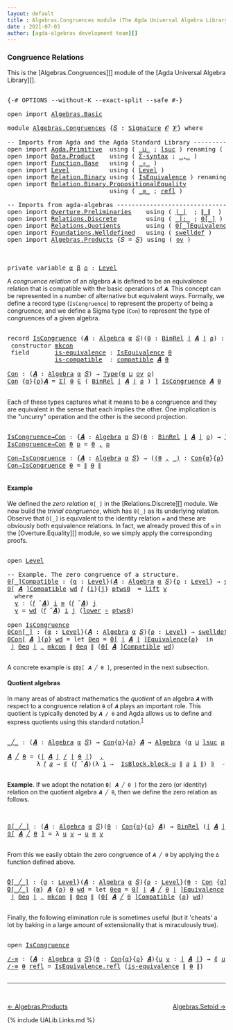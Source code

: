 ```yaml
---
layout: default
title : Algebras.Congruences module (The Agda Universal Algebra Library)
date : 2021-07-03
author: [agda-algebras development team][]
---
```


### <a id="congruence-relations">Congruence Relations</a>

This is the [Algebras.Congruences][] module of the [Agda Universal Algebra Library][].

<pre class="Agda">

<a id="321" class="Symbol">{-#</a> <a id="325" class="Keyword">OPTIONS</a> <a id="333" class="Pragma">--without-K</a> <a id="345" class="Pragma">--exact-split</a> <a id="359" class="Pragma">--safe</a> <a id="366" class="Symbol">#-}</a>

<a id="371" class="Keyword">open</a> <a id="376" class="Keyword">import</a> <a id="383" href="Algebras.Basic.html" class="Module">Algebras.Basic</a>

<a id="399" class="Keyword">module</a> <a id="406" href="Algebras.Congruences.html" class="Module">Algebras.Congruences</a> <a id="427" class="Symbol">{</a><a id="428" href="Algebras.Congruences.html#428" class="Bound">𝑆</a> <a id="430" class="Symbol">:</a> <a id="432" href="Algebras.Basic.html#3581" class="Function">Signature</a> <a id="442" href="Algebras.Basic.html#1155" class="Generalizable">𝓞</a> <a id="444" href="Algebras.Basic.html#1157" class="Generalizable">𝓥</a><a id="445" class="Symbol">}</a> <a id="447" class="Keyword">where</a>

<a id="454" class="Comment">-- Imports from Agda and the Agda Standard Library ---------------------</a>
<a id="527" class="Keyword">open</a> <a id="532" class="Keyword">import</a> <a id="539" href="Agda.Primitive.html" class="Module">Agda.Primitive</a>  <a id="555" class="Keyword">using</a> <a id="561" class="Symbol">(</a> <a id="563" href="Agda.Primitive.html#810" class="Primitive Operator">_⊔_</a> <a id="567" class="Symbol">;</a> <a id="569" href="Agda.Primitive.html#780" class="Primitive">lsuc</a> <a id="574" class="Symbol">)</a> <a id="576" class="Keyword">renaming</a> <a id="585" class="Symbol">(</a> <a id="587" href="Agda.Primitive.html#326" class="Primitive">Set</a> <a id="591" class="Symbol">to</a> <a id="594" class="Primitive">Type</a> <a id="599" class="Symbol">)</a>
<a id="601" class="Keyword">open</a> <a id="606" class="Keyword">import</a> <a id="613" href="Data.Product.html" class="Module">Data.Product</a>    <a id="629" class="Keyword">using</a> <a id="635" class="Symbol">(</a> <a id="637" href="Data.Product.html#916" class="Function">Σ-syntax</a> <a id="646" class="Symbol">;</a> <a id="648" href="Agda.Builtin.Sigma.html#236" class="InductiveConstructor Operator">_,_</a> <a id="652" class="Symbol">)</a>
<a id="654" class="Keyword">open</a> <a id="659" class="Keyword">import</a> <a id="666" href="Function.Base.html" class="Module">Function.Base</a>   <a id="682" class="Keyword">using</a> <a id="688" class="Symbol">(</a> <a id="690" href="Function.Base.html#1031" class="Function Operator">_∘_</a> <a id="694" class="Symbol">)</a>
<a id="696" class="Keyword">open</a> <a id="701" class="Keyword">import</a> <a id="708" href="Level.html" class="Module">Level</a>           <a id="724" class="Keyword">using</a> <a id="730" class="Symbol">(</a> <a id="732" href="Agda.Primitive.html#597" class="Postulate">Level</a> <a id="738" class="Symbol">)</a>
<a id="740" class="Keyword">open</a> <a id="745" class="Keyword">import</a> <a id="752" href="Relation.Binary.html" class="Module">Relation.Binary</a> <a id="768" class="Keyword">using</a> <a id="774" class="Symbol">(</a> <a id="776" href="Relation.Binary.Structures.html#1522" class="Record">IsEquivalence</a> <a id="790" class="Symbol">)</a> <a id="792" class="Keyword">renaming</a> <a id="801" class="Symbol">(</a> <a id="803" href="Relation.Binary.Core.html#882" class="Function">Rel</a> <a id="807" class="Symbol">to</a> <a id="810" class="Function">BinRel</a> <a id="817" class="Symbol">)</a>
<a id="819" class="Keyword">open</a> <a id="824" class="Keyword">import</a> <a id="831" href="Relation.Binary.PropositionalEquality.html" class="Module">Relation.Binary.PropositionalEquality</a>
                            <a id="897" class="Keyword">using</a> <a id="903" class="Symbol">(</a> <a id="905" href="Agda.Builtin.Equality.html#151" class="Datatype Operator">_≡_</a> <a id="909" class="Symbol">;</a> <a id="911" href="Agda.Builtin.Equality.html#208" class="InductiveConstructor">refl</a> <a id="916" class="Symbol">)</a>

<a id="919" class="Comment">-- Imports from agda-algebras ----------------------------------------------------------</a>
<a id="1008" class="Keyword">open</a> <a id="1013" class="Keyword">import</a> <a id="1020" href="Overture.Preliminaries.html" class="Module">Overture.Preliminaries</a>    <a id="1046" class="Keyword">using</a> <a id="1052" class="Symbol">(</a> <a id="1054" href="Overture.Preliminaries.html#4245" class="Function Operator">∣_∣</a>  <a id="1059" class="Symbol">;</a> <a id="1061" href="Overture.Preliminaries.html#4283" class="Function Operator">∥_∥</a>  <a id="1066" class="Symbol">)</a>
<a id="1068" class="Keyword">open</a> <a id="1073" class="Keyword">import</a> <a id="1080" href="Relations.Discrete.html" class="Module">Relations.Discrete</a>        <a id="1106" class="Keyword">using</a> <a id="1112" class="Symbol">(</a> <a id="1114" href="Relations.Discrete.html#6404" class="Function Operator">_|:_</a> <a id="1119" class="Symbol">;</a> <a id="1121" href="Relations.Discrete.html#4046" class="Function Operator">0[_]</a> <a id="1126" class="Symbol">)</a>
<a id="1128" class="Keyword">open</a> <a id="1133" class="Keyword">import</a> <a id="1140" href="Relations.Quotients.html" class="Module">Relations.Quotients</a>       <a id="1166" class="Keyword">using</a> <a id="1172" class="Symbol">(</a> <a id="1174" href="Relations.Quotients.html#6893" class="Function Operator">0[_]Equivalence</a> <a id="1190" class="Symbol">;</a> <a id="1192" href="Relations.Quotients.html#4951" class="Function Operator">_/_</a> <a id="1196" class="Symbol">;</a> <a id="1198" href="Relations.Quotients.html#5179" class="Function Operator">⟪_⟫</a> <a id="1202" class="Symbol">;</a> <a id="1204" href="Relations.Quotients.html#4462" class="Record">IsBlock</a> <a id="1212" class="Symbol">)</a>
<a id="1214" class="Keyword">open</a> <a id="1219" class="Keyword">import</a> <a id="1226" href="Foundations.Welldefined.html" class="Module">Foundations.Welldefined</a>   <a id="1252" class="Keyword">using</a> <a id="1258" class="Symbol">(</a> <a id="1260" href="Foundations.Welldefined.html#2935" class="Function">swelldef</a> <a id="1269" class="Symbol">)</a>
<a id="1271" class="Keyword">open</a> <a id="1276" class="Keyword">import</a> <a id="1283" href="Algebras.Products.html" class="Module">Algebras.Products</a> <a id="1301" class="Symbol">{</a><a id="1302" class="Argument">𝑆</a> <a id="1304" class="Symbol">=</a> <a id="1306" href="Algebras.Congruences.html#428" class="Bound">𝑆</a><a id="1307" class="Symbol">}</a> <a id="1309" class="Keyword">using</a> <a id="1315" class="Symbol">(</a> <a id="1317" href="Algebras.Products.html#3004" class="Function">ov</a> <a id="1320" class="Symbol">)</a>



<a id="1325" class="Keyword">private</a> <a id="1333" class="Keyword">variable</a> <a id="1342" href="Algebras.Congruences.html#1342" class="Generalizable">α</a> <a id="1344" href="Algebras.Congruences.html#1344" class="Generalizable">β</a> <a id="1346" href="Algebras.Congruences.html#1346" class="Generalizable">ρ</a> <a id="1348" class="Symbol">:</a> <a id="1350" href="Agda.Primitive.html#597" class="Postulate">Level</a>
</pre>

A *congruence relation* of an algebra `𝑨` is defined to be an equivalence relation that is compatible with the basic operations of `𝑨`.  This concept can be represented in a number of alternative but equivalent ways.
Formally, we define a record type (`IsCongruence`) to represent the property of being a congruence, and we define a Sigma type (`Con`) to represent the type of congruences of a given algebra.

<pre class="Agda">

<a id="1792" class="Keyword">record</a> <a id="IsCongruence"></a><a id="1799" href="Algebras.Congruences.html#1799" class="Record">IsCongruence</a> <a id="1812" class="Symbol">(</a><a id="1813" href="Algebras.Congruences.html#1813" class="Bound">𝑨</a> <a id="1815" class="Symbol">:</a> <a id="1817" href="Algebras.Basic.html#6023" class="Function">Algebra</a> <a id="1825" href="Algebras.Congruences.html#1342" class="Generalizable">α</a> <a id="1827" href="Algebras.Congruences.html#428" class="Bound">𝑆</a><a id="1828" class="Symbol">)(</a><a id="1830" href="Algebras.Congruences.html#1830" class="Bound">θ</a> <a id="1832" class="Symbol">:</a> <a id="1834" href="Algebras.Congruences.html#810" class="Function">BinRel</a> <a id="1841" href="Overture.Preliminaries.html#4245" class="Function Operator">∣</a> <a id="1843" href="Algebras.Congruences.html#1813" class="Bound">𝑨</a> <a id="1845" href="Overture.Preliminaries.html#4245" class="Function Operator">∣</a> <a id="1847" href="Algebras.Congruences.html#1346" class="Generalizable">ρ</a><a id="1848" class="Symbol">)</a> <a id="1850" class="Symbol">:</a> <a id="1852" href="Algebras.Congruences.html#594" class="Primitive">Type</a><a id="1856" class="Symbol">(</a><a id="1857" href="Algebras.Products.html#3004" class="Function">ov</a> <a id="1860" href="Algebras.Congruences.html#1847" class="Bound">ρ</a> <a id="1862" href="Agda.Primitive.html#810" class="Primitive Operator">⊔</a> <a id="1864" href="Algebras.Congruences.html#1825" class="Bound">α</a><a id="1865" class="Symbol">)</a>  <a id="1868" class="Keyword">where</a>
 <a id="1875" class="Keyword">constructor</a> <a id="mkcon"></a><a id="1887" href="Algebras.Congruences.html#1887" class="InductiveConstructor">mkcon</a>
 <a id="1894" class="Keyword">field</a>       <a id="IsCongruence.is-equivalence"></a><a id="1906" href="Algebras.Congruences.html#1906" class="Field">is-equivalence</a> <a id="1921" class="Symbol">:</a> <a id="1923" href="Relation.Binary.Structures.html#1522" class="Record">IsEquivalence</a> <a id="1937" href="Algebras.Congruences.html#1830" class="Bound">θ</a>
             <a id="IsCongruence.is-compatible"></a><a id="1952" href="Algebras.Congruences.html#1952" class="Field">is-compatible</a>  <a id="1967" class="Symbol">:</a> <a id="1969" href="Algebras.Basic.html#11366" class="Function">compatible</a> <a id="1980" href="Algebras.Congruences.html#1813" class="Bound">𝑨</a> <a id="1982" href="Algebras.Congruences.html#1830" class="Bound">θ</a>

<a id="Con"></a><a id="1985" href="Algebras.Congruences.html#1985" class="Function">Con</a> <a id="1989" class="Symbol">:</a> <a id="1991" class="Symbol">(</a><a id="1992" href="Algebras.Congruences.html#1992" class="Bound">𝑨</a> <a id="1994" class="Symbol">:</a> <a id="1996" href="Algebras.Basic.html#6023" class="Function">Algebra</a> <a id="2004" href="Algebras.Congruences.html#1342" class="Generalizable">α</a> <a id="2006" href="Algebras.Congruences.html#428" class="Bound">𝑆</a><a id="2007" class="Symbol">)</a> <a id="2009" class="Symbol">→</a> <a id="2011" href="Algebras.Congruences.html#594" class="Primitive">Type</a><a id="2015" class="Symbol">(</a><a id="2016" href="Algebras.Congruences.html#1342" class="Generalizable">α</a> <a id="2018" href="Agda.Primitive.html#810" class="Primitive Operator">⊔</a> <a id="2020" href="Algebras.Products.html#3004" class="Function">ov</a> <a id="2023" href="Algebras.Congruences.html#1346" class="Generalizable">ρ</a><a id="2024" class="Symbol">)</a>
<a id="2026" href="Algebras.Congruences.html#1985" class="Function">Con</a> <a id="2030" class="Symbol">{</a><a id="2031" href="Algebras.Congruences.html#2031" class="Bound">α</a><a id="2032" class="Symbol">}{</a><a id="2034" href="Algebras.Congruences.html#2034" class="Bound">ρ</a><a id="2035" class="Symbol">}</a><a id="2036" href="Algebras.Congruences.html#2036" class="Bound">𝑨</a> <a id="2038" class="Symbol">=</a> <a id="2040" href="Data.Product.html#916" class="Function">Σ[</a> <a id="2043" href="Algebras.Congruences.html#2043" class="Bound">θ</a> <a id="2045" href="Data.Product.html#916" class="Function">∈</a> <a id="2047" class="Symbol">(</a> <a id="2049" href="Algebras.Congruences.html#810" class="Function">BinRel</a> <a id="2056" href="Overture.Preliminaries.html#4245" class="Function Operator">∣</a> <a id="2058" href="Algebras.Congruences.html#2036" class="Bound">𝑨</a> <a id="2060" href="Overture.Preliminaries.html#4245" class="Function Operator">∣</a> <a id="2062" href="Algebras.Congruences.html#2034" class="Bound">ρ</a> <a id="2064" class="Symbol">)</a> <a id="2066" href="Data.Product.html#916" class="Function">]</a> <a id="2068" href="Algebras.Congruences.html#1799" class="Record">IsCongruence</a> <a id="2081" href="Algebras.Congruences.html#2036" class="Bound">𝑨</a> <a id="2083" href="Algebras.Congruences.html#2043" class="Bound">θ</a>

</pre>

Each of these types captures what it means to be a congruence and they are equivalent in the sense that each implies the other. One implication is the "uncurry" operation and the other is the second projection.

<pre class="Agda">

<a id="IsCongruence→Con"></a><a id="2324" href="Algebras.Congruences.html#2324" class="Function">IsCongruence→Con</a> <a id="2341" class="Symbol">:</a> <a id="2343" class="Symbol">{</a><a id="2344" href="Algebras.Congruences.html#2344" class="Bound">𝑨</a> <a id="2346" class="Symbol">:</a> <a id="2348" href="Algebras.Basic.html#6023" class="Function">Algebra</a> <a id="2356" href="Algebras.Congruences.html#1342" class="Generalizable">α</a> <a id="2358" href="Algebras.Congruences.html#428" class="Bound">𝑆</a><a id="2359" class="Symbol">}(</a><a id="2361" href="Algebras.Congruences.html#2361" class="Bound">θ</a> <a id="2363" class="Symbol">:</a> <a id="2365" href="Algebras.Congruences.html#810" class="Function">BinRel</a> <a id="2372" href="Overture.Preliminaries.html#4245" class="Function Operator">∣</a> <a id="2374" href="Algebras.Congruences.html#2344" class="Bound">𝑨</a> <a id="2376" href="Overture.Preliminaries.html#4245" class="Function Operator">∣</a> <a id="2378" href="Algebras.Congruences.html#1346" class="Generalizable">ρ</a><a id="2379" class="Symbol">)</a> <a id="2381" class="Symbol">→</a> <a id="2383" href="Algebras.Congruences.html#1799" class="Record">IsCongruence</a> <a id="2396" href="Algebras.Congruences.html#2344" class="Bound">𝑨</a> <a id="2398" href="Algebras.Congruences.html#2361" class="Bound">θ</a> <a id="2400" class="Symbol">→</a> <a id="2402" href="Algebras.Congruences.html#1985" class="Function">Con</a> <a id="2406" href="Algebras.Congruences.html#2344" class="Bound">𝑨</a>
<a id="2408" href="Algebras.Congruences.html#2324" class="Function">IsCongruence→Con</a> <a id="2425" href="Algebras.Congruences.html#2425" class="Bound">θ</a> <a id="2427" href="Algebras.Congruences.html#2427" class="Bound">p</a> <a id="2429" class="Symbol">=</a> <a id="2431" href="Algebras.Congruences.html#2425" class="Bound">θ</a> <a id="2433" href="Agda.Builtin.Sigma.html#236" class="InductiveConstructor Operator">,</a> <a id="2435" href="Algebras.Congruences.html#2427" class="Bound">p</a>

<a id="Con→IsCongruence"></a><a id="2438" href="Algebras.Congruences.html#2438" class="Function">Con→IsCongruence</a> <a id="2455" class="Symbol">:</a> <a id="2457" class="Symbol">{</a><a id="2458" href="Algebras.Congruences.html#2458" class="Bound">𝑨</a> <a id="2460" class="Symbol">:</a> <a id="2462" href="Algebras.Basic.html#6023" class="Function">Algebra</a> <a id="2470" href="Algebras.Congruences.html#1342" class="Generalizable">α</a> <a id="2472" href="Algebras.Congruences.html#428" class="Bound">𝑆</a><a id="2473" class="Symbol">}</a> <a id="2475" class="Symbol">→</a> <a id="2477" class="Symbol">(</a><a id="2478" href="Algebras.Congruences.html#2478" class="Bound">(</a><a id="2479" href="Algebras.Congruences.html#2479" class="Bound">θ</a> <a id="2481" href="Agda.Builtin.Sigma.html#236" class="InductiveConstructor Operator">,</a> <a id="2483" href="Algebras.Congruences.html#2478" class="Bound">_)</a> <a id="2486" class="Symbol">:</a> <a id="2488" href="Algebras.Congruences.html#1985" class="Function">Con</a><a id="2491" class="Symbol">{</a><a id="2492" href="Algebras.Congruences.html#1342" class="Generalizable">α</a><a id="2493" class="Symbol">}{</a><a id="2495" href="Algebras.Congruences.html#1346" class="Generalizable">ρ</a><a id="2496" class="Symbol">}</a> <a id="2498" href="Algebras.Congruences.html#2458" class="Bound">𝑨</a><a id="2499" class="Symbol">)</a> <a id="2501" class="Symbol">→</a> <a id="2503" href="Algebras.Congruences.html#1799" class="Record">IsCongruence</a> <a id="2516" href="Algebras.Congruences.html#2458" class="Bound">𝑨</a> <a id="2518" href="Algebras.Congruences.html#2479" class="Bound">θ</a>
<a id="2520" href="Algebras.Congruences.html#2438" class="Function">Con→IsCongruence</a> <a id="2537" href="Algebras.Congruences.html#2537" class="Bound">θ</a> <a id="2539" class="Symbol">=</a> <a id="2541" href="Overture.Preliminaries.html#4283" class="Function Operator">∥</a> <a id="2543" href="Algebras.Congruences.html#2537" class="Bound">θ</a> <a id="2545" href="Overture.Preliminaries.html#4283" class="Function Operator">∥</a>

</pre>


#### <a id="example">Example</a>

We defined the *zero relation* `0[_]` in the [Relations.Discrete][] module.  We now build the *trivial congruence*, which has `0[_]` as its underlying relation. Observe that `0[_]` is equivalent to the identity relation `≡` and these are obviously both equivalence relations. In fact, we already proved this of `≡` in the [Overture.Equality][] module, so we simply apply the corresponding proofs.

<pre class="Agda">

<a id="3007" class="Keyword">open</a> <a id="3012" href="Level.html" class="Module">Level</a>

<a id="3019" class="Comment">-- Example. The zero congruence of a structure.</a>
<a id="0[_]Compatible"></a><a id="3067" href="Algebras.Congruences.html#3067" class="Function Operator">0[_]Compatible</a> <a id="3082" class="Symbol">:</a> <a id="3084" class="Symbol">{</a><a id="3085" href="Algebras.Congruences.html#3085" class="Bound">α</a> <a id="3087" class="Symbol">:</a> <a id="3089" href="Agda.Primitive.html#597" class="Postulate">Level</a><a id="3094" class="Symbol">}(</a><a id="3096" href="Algebras.Congruences.html#3096" class="Bound">𝑨</a> <a id="3098" class="Symbol">:</a> <a id="3100" href="Algebras.Basic.html#6023" class="Function">Algebra</a> <a id="3108" href="Algebras.Congruences.html#3085" class="Bound">α</a> <a id="3110" href="Algebras.Congruences.html#428" class="Bound">𝑆</a><a id="3111" class="Symbol">){</a><a id="3113" href="Algebras.Congruences.html#3113" class="Bound">ρ</a> <a id="3115" class="Symbol">:</a> <a id="3117" href="Agda.Primitive.html#597" class="Postulate">Level</a><a id="3122" class="Symbol">}</a> <a id="3124" class="Symbol">→</a> <a id="3126" href="Foundations.Welldefined.html#2935" class="Function">swelldef</a> <a id="3135" href="Algebras.Congruences.html#444" class="Bound">𝓥</a> <a id="3137" href="Algebras.Congruences.html#3085" class="Bound">α</a> <a id="3139" class="Symbol">→</a> <a id="3141" class="Symbol">(</a><a id="3142" href="Algebras.Congruences.html#3142" class="Bound">𝑓</a> <a id="3144" class="Symbol">:</a> <a id="3146" href="Overture.Preliminaries.html#4245" class="Function Operator">∣</a> <a id="3148" href="Algebras.Congruences.html#428" class="Bound">𝑆</a> <a id="3150" href="Overture.Preliminaries.html#4245" class="Function Operator">∣</a><a id="3151" class="Symbol">)</a> <a id="3153" class="Symbol">→</a> <a id="3155" class="Symbol">(</a><a id="3156" href="Algebras.Congruences.html#3142" class="Bound">𝑓</a> <a id="3158" href="Algebras.Basic.html#8352" class="Function Operator">̂</a> <a id="3160" href="Algebras.Congruences.html#3096" class="Bound">𝑨</a><a id="3161" class="Symbol">)</a> <a id="3163" href="Relations.Discrete.html#6404" class="Function Operator">|:</a> <a id="3166" class="Symbol">(</a><a id="3167" href="Relations.Discrete.html#4046" class="Function Operator">0[</a> <a id="3170" href="Overture.Preliminaries.html#4245" class="Function Operator">∣</a> <a id="3172" href="Algebras.Congruences.html#3096" class="Bound">𝑨</a> <a id="3174" href="Overture.Preliminaries.html#4245" class="Function Operator">∣</a> <a id="3176" href="Relations.Discrete.html#4046" class="Function Operator">]</a><a id="3177" class="Symbol">{</a><a id="3178" href="Algebras.Congruences.html#3113" class="Bound">ρ</a><a id="3179" class="Symbol">})</a>
<a id="3182" href="Algebras.Congruences.html#3067" class="Function Operator">0[</a> <a id="3185" href="Algebras.Congruences.html#3185" class="Bound">𝑨</a> <a id="3187" href="Algebras.Congruences.html#3067" class="Function Operator">]Compatible</a> <a id="3199" href="Algebras.Congruences.html#3199" class="Bound">wd</a> <a id="3202" href="Algebras.Congruences.html#3202" class="Bound">𝑓</a> <a id="3204" class="Symbol">{</a><a id="3205" href="Algebras.Congruences.html#3205" class="Bound">i</a><a id="3206" class="Symbol">}{</a><a id="3208" href="Algebras.Congruences.html#3208" class="Bound">j</a><a id="3209" class="Symbol">}</a> <a id="3211" href="Algebras.Congruences.html#3211" class="Bound">ptws0</a>  <a id="3218" class="Symbol">=</a> <a id="3220" href="Level.html#457" class="InductiveConstructor">lift</a> <a id="3225" href="Algebras.Congruences.html#3237" class="Function">γ</a>
  <a id="3229" class="Keyword">where</a>
  <a id="3237" href="Algebras.Congruences.html#3237" class="Function">γ</a> <a id="3239" class="Symbol">:</a> <a id="3241" class="Symbol">(</a><a id="3242" href="Algebras.Congruences.html#3202" class="Bound">𝑓</a> <a id="3244" href="Algebras.Basic.html#8352" class="Function Operator">̂</a> <a id="3246" href="Algebras.Congruences.html#3185" class="Bound">𝑨</a><a id="3247" class="Symbol">)</a> <a id="3249" href="Algebras.Congruences.html#3205" class="Bound">i</a> <a id="3251" href="Agda.Builtin.Equality.html#151" class="Datatype Operator">≡</a> <a id="3253" class="Symbol">(</a><a id="3254" href="Algebras.Congruences.html#3202" class="Bound">𝑓</a> <a id="3256" href="Algebras.Basic.html#8352" class="Function Operator">̂</a> <a id="3258" href="Algebras.Congruences.html#3185" class="Bound">𝑨</a><a id="3259" class="Symbol">)</a> <a id="3261" href="Algebras.Congruences.html#3208" class="Bound">j</a>
  <a id="3265" href="Algebras.Congruences.html#3237" class="Function">γ</a> <a id="3267" class="Symbol">=</a> <a id="3269" href="Algebras.Congruences.html#3199" class="Bound">wd</a> <a id="3272" class="Symbol">(</a><a id="3273" href="Algebras.Congruences.html#3202" class="Bound">𝑓</a> <a id="3275" href="Algebras.Basic.html#8352" class="Function Operator">̂</a> <a id="3277" href="Algebras.Congruences.html#3185" class="Bound">𝑨</a><a id="3278" class="Symbol">)</a> <a id="3280" href="Algebras.Congruences.html#3205" class="Bound">i</a> <a id="3282" href="Algebras.Congruences.html#3208" class="Bound">j</a> <a id="3284" class="Symbol">(</a><a id="3285" href="Level.html#470" class="Field">lower</a> <a id="3291" href="Function.Base.html#1031" class="Function Operator">∘</a> <a id="3293" href="Algebras.Congruences.html#3211" class="Bound">ptws0</a><a id="3298" class="Symbol">)</a>

<a id="3301" class="Keyword">open</a> <a id="3306" href="Algebras.Congruences.html#1799" class="Module">IsCongruence</a>
<a id="0Con[_]"></a><a id="3319" href="Algebras.Congruences.html#3319" class="Function Operator">0Con[_]</a> <a id="3327" class="Symbol">:</a> <a id="3329" class="Symbol">{</a><a id="3330" href="Algebras.Congruences.html#3330" class="Bound">α</a> <a id="3332" class="Symbol">:</a> <a id="3334" href="Agda.Primitive.html#597" class="Postulate">Level</a><a id="3339" class="Symbol">}(</a><a id="3341" href="Algebras.Congruences.html#3341" class="Bound">𝑨</a> <a id="3343" class="Symbol">:</a> <a id="3345" href="Algebras.Basic.html#6023" class="Function">Algebra</a> <a id="3353" href="Algebras.Congruences.html#3330" class="Bound">α</a> <a id="3355" href="Algebras.Congruences.html#428" class="Bound">𝑆</a><a id="3356" class="Symbol">){</a><a id="3358" href="Algebras.Congruences.html#3358" class="Bound">ρ</a> <a id="3360" class="Symbol">:</a> <a id="3362" href="Agda.Primitive.html#597" class="Postulate">Level</a><a id="3367" class="Symbol">}</a> <a id="3369" class="Symbol">→</a> <a id="3371" href="Foundations.Welldefined.html#2935" class="Function">swelldef</a> <a id="3380" href="Algebras.Congruences.html#444" class="Bound">𝓥</a> <a id="3382" href="Algebras.Congruences.html#3330" class="Bound">α</a> <a id="3384" class="Symbol">→</a> <a id="3386" href="Algebras.Congruences.html#1985" class="Function">Con</a><a id="3389" class="Symbol">{</a><a id="3390" href="Algebras.Congruences.html#3330" class="Bound">α</a><a id="3391" class="Symbol">}{</a><a id="3393" href="Algebras.Congruences.html#3330" class="Bound">α</a> <a id="3395" href="Agda.Primitive.html#810" class="Primitive Operator">⊔</a> <a id="3397" href="Algebras.Congruences.html#3358" class="Bound">ρ</a><a id="3398" class="Symbol">}</a>  <a id="3401" href="Algebras.Congruences.html#3341" class="Bound">𝑨</a> 
<a id="3404" href="Algebras.Congruences.html#3319" class="Function Operator">0Con[</a> <a id="3410" href="Algebras.Congruences.html#3410" class="Bound">𝑨</a> <a id="3412" href="Algebras.Congruences.html#3319" class="Function Operator">]</a><a id="3413" class="Symbol">{</a><a id="3414" href="Algebras.Congruences.html#3414" class="Bound">ρ</a><a id="3415" class="Symbol">}</a> <a id="3417" href="Algebras.Congruences.html#3417" class="Bound">wd</a> <a id="3420" class="Symbol">=</a> <a id="3422" class="Keyword">let</a> <a id="3426" href="Algebras.Congruences.html#3426" class="Bound">0eq</a> <a id="3430" class="Symbol">=</a> <a id="3432" href="Relations.Quotients.html#6893" class="Function Operator">0[</a> <a id="3435" href="Overture.Preliminaries.html#4245" class="Function Operator">∣</a> <a id="3437" href="Algebras.Congruences.html#3410" class="Bound">𝑨</a> <a id="3439" href="Overture.Preliminaries.html#4245" class="Function Operator">∣</a> <a id="3441" href="Relations.Quotients.html#6893" class="Function Operator">]Equivalence</a><a id="3453" class="Symbol">{</a><a id="3454" href="Algebras.Congruences.html#3414" class="Bound">ρ</a><a id="3455" class="Symbol">}</a>  <a id="3458" class="Keyword">in</a>
 <a id="3462" href="Overture.Preliminaries.html#4245" class="Function Operator">∣</a> <a id="3464" href="Algebras.Congruences.html#3426" class="Bound">0eq</a> <a id="3468" href="Overture.Preliminaries.html#4245" class="Function Operator">∣</a> <a id="3470" href="Agda.Builtin.Sigma.html#236" class="InductiveConstructor Operator">,</a> <a id="3472" href="Algebras.Congruences.html#1887" class="InductiveConstructor">mkcon</a> <a id="3478" href="Overture.Preliminaries.html#4283" class="Function Operator">∥</a> <a id="3480" href="Algebras.Congruences.html#3426" class="Bound">0eq</a> <a id="3484" href="Overture.Preliminaries.html#4283" class="Function Operator">∥</a> <a id="3486" class="Symbol">(</a><a id="3487" href="Algebras.Congruences.html#3067" class="Function Operator">0[</a> <a id="3490" href="Algebras.Congruences.html#3410" class="Bound">𝑨</a> <a id="3492" href="Algebras.Congruences.html#3067" class="Function Operator">]Compatible</a> <a id="3504" href="Algebras.Congruences.html#3417" class="Bound">wd</a><a id="3506" class="Symbol">)</a>

</pre>


A concrete example is `⟪𝟎⟫[ 𝑨 ╱ θ ]`, presented in the next subsection.


#### <a id="quotient-algebras">Quotient algebras</a>

In many areas of abstract mathematics the *quotient* of an algebra `𝑨` with respect to a congruence relation `θ` of `𝑨` plays an important role. This quotient is typically denoted by `𝑨 / θ` and Agda allows us to define and express quotients using this standard notation.<sup>[1](Algebras.Congruences.html#fn1)</sup>

<pre class="Agda">

<a id="_╱_"></a><a id="3982" href="Algebras.Congruences.html#3982" class="Function Operator">_╱_</a> <a id="3986" class="Symbol">:</a> <a id="3988" class="Symbol">(</a><a id="3989" href="Algebras.Congruences.html#3989" class="Bound">𝑨</a> <a id="3991" class="Symbol">:</a> <a id="3993" href="Algebras.Basic.html#6023" class="Function">Algebra</a> <a id="4001" href="Algebras.Congruences.html#1342" class="Generalizable">α</a> <a id="4003" href="Algebras.Congruences.html#428" class="Bound">𝑆</a><a id="4004" class="Symbol">)</a> <a id="4006" class="Symbol">→</a> <a id="4008" href="Algebras.Congruences.html#1985" class="Function">Con</a><a id="4011" class="Symbol">{</a><a id="4012" href="Algebras.Congruences.html#1342" class="Generalizable">α</a><a id="4013" class="Symbol">}{</a><a id="4015" href="Algebras.Congruences.html#1346" class="Generalizable">ρ</a><a id="4016" class="Symbol">}</a> <a id="4018" href="Algebras.Congruences.html#3989" class="Bound">𝑨</a> <a id="4020" class="Symbol">→</a> <a id="4022" href="Algebras.Basic.html#6023" class="Function">Algebra</a> <a id="4030" class="Symbol">(</a><a id="4031" href="Algebras.Congruences.html#1342" class="Generalizable">α</a> <a id="4033" href="Agda.Primitive.html#810" class="Primitive Operator">⊔</a> <a id="4035" href="Agda.Primitive.html#780" class="Primitive">lsuc</a> <a id="4040" href="Algebras.Congruences.html#1346" class="Generalizable">ρ</a><a id="4041" class="Symbol">)</a> <a id="4043" href="Algebras.Congruences.html#428" class="Bound">𝑆</a>

<a id="4046" href="Algebras.Congruences.html#4046" class="Bound">𝑨</a> <a id="4048" href="Algebras.Congruences.html#3982" class="Function Operator">╱</a> <a id="4050" href="Algebras.Congruences.html#4050" class="Bound">θ</a> <a id="4052" class="Symbol">=</a> <a id="4054" class="Symbol">(</a><a id="4055" href="Overture.Preliminaries.html#4245" class="Function Operator">∣</a> <a id="4057" href="Algebras.Congruences.html#4046" class="Bound">𝑨</a> <a id="4059" href="Overture.Preliminaries.html#4245" class="Function Operator">∣</a> <a id="4061" href="Relations.Quotients.html#4951" class="Function Operator">/</a> <a id="4063" href="Overture.Preliminaries.html#4245" class="Function Operator">∣</a> <a id="4065" href="Algebras.Congruences.html#4050" class="Bound">θ</a> <a id="4067" href="Overture.Preliminaries.html#4245" class="Function Operator">∣</a><a id="4068" class="Symbol">)</a>  <a id="4071" href="Agda.Builtin.Sigma.html#236" class="InductiveConstructor Operator">,</a>                                  <a id="4106" class="Comment">-- the domain of the quotient algebra</a>
        <a id="4152" class="Symbol">λ</a> <a id="4154" href="Algebras.Congruences.html#4154" class="Bound">𝑓</a> <a id="4156" href="Algebras.Congruences.html#4156" class="Bound">𝑎</a> <a id="4158" class="Symbol">→</a> <a id="4160" href="Relations.Quotients.html#5179" class="Function Operator">⟪</a> <a id="4162" class="Symbol">(</a><a id="4163" href="Algebras.Congruences.html#4154" class="Bound">𝑓</a> <a id="4165" href="Algebras.Basic.html#8352" class="Function Operator">̂</a> <a id="4167" href="Algebras.Congruences.html#4046" class="Bound">𝑨</a><a id="4168" class="Symbol">)(λ</a> <a id="4172" href="Algebras.Congruences.html#4172" class="Bound">i</a> <a id="4174" class="Symbol">→</a>  <a id="4177" href="Relations.Quotients.html#4579" class="Field">IsBlock.block-u</a> <a id="4193" href="Overture.Preliminaries.html#4283" class="Function Operator">∥</a> <a id="4195" href="Algebras.Congruences.html#4156" class="Bound">𝑎</a> <a id="4197" href="Algebras.Congruences.html#4172" class="Bound">i</a> <a id="4199" href="Overture.Preliminaries.html#4283" class="Function Operator">∥</a><a id="4200" class="Symbol">)</a> <a id="4202" href="Relations.Quotients.html#5179" class="Function Operator">⟫</a>  <a id="4205" class="Comment">-- the basic operations of the quotient algebra</a>

</pre>

**Example**. If we adopt the notation `𝟎[ 𝑨 ╱ θ ]` for the zero (or identity) relation on the quotient algebra `𝑨 ╱ θ`, then we define the zero relation as follows.

<pre class="Agda">


<a id="𝟘[_╱_]"></a><a id="4447" href="Algebras.Congruences.html#4447" class="Function Operator">𝟘[_╱_]</a> <a id="4454" class="Symbol">:</a> <a id="4456" class="Symbol">(</a><a id="4457" href="Algebras.Congruences.html#4457" class="Bound">𝑨</a> <a id="4459" class="Symbol">:</a> <a id="4461" href="Algebras.Basic.html#6023" class="Function">Algebra</a> <a id="4469" href="Algebras.Congruences.html#1342" class="Generalizable">α</a> <a id="4471" href="Algebras.Congruences.html#428" class="Bound">𝑆</a><a id="4472" class="Symbol">)(</a><a id="4474" href="Algebras.Congruences.html#4474" class="Bound">θ</a> <a id="4476" class="Symbol">:</a> <a id="4478" href="Algebras.Congruences.html#1985" class="Function">Con</a><a id="4481" class="Symbol">{</a><a id="4482" href="Algebras.Congruences.html#1342" class="Generalizable">α</a><a id="4483" class="Symbol">}{</a><a id="4485" href="Algebras.Congruences.html#1346" class="Generalizable">ρ</a><a id="4486" class="Symbol">}</a> <a id="4488" href="Algebras.Congruences.html#4457" class="Bound">𝑨</a><a id="4489" class="Symbol">)</a> <a id="4491" class="Symbol">→</a> <a id="4493" href="Algebras.Congruences.html#810" class="Function">BinRel</a> <a id="4500" class="Symbol">(</a><a id="4501" href="Overture.Preliminaries.html#4245" class="Function Operator">∣</a> <a id="4503" href="Algebras.Congruences.html#4457" class="Bound">𝑨</a> <a id="4505" href="Overture.Preliminaries.html#4245" class="Function Operator">∣</a> <a id="4507" href="Relations.Quotients.html#4951" class="Function Operator">/</a> <a id="4509" href="Overture.Preliminaries.html#4245" class="Function Operator">∣</a> <a id="4511" href="Algebras.Congruences.html#4474" class="Bound">θ</a> <a id="4513" href="Overture.Preliminaries.html#4245" class="Function Operator">∣</a><a id="4514" class="Symbol">)(</a><a id="4516" href="Algebras.Congruences.html#1342" class="Generalizable">α</a> <a id="4518" href="Agda.Primitive.html#810" class="Primitive Operator">⊔</a> <a id="4520" href="Agda.Primitive.html#780" class="Primitive">lsuc</a> <a id="4525" href="Algebras.Congruences.html#1346" class="Generalizable">ρ</a><a id="4526" class="Symbol">)</a>
<a id="4528" href="Algebras.Congruences.html#4447" class="Function Operator">𝟘[</a> <a id="4531" href="Algebras.Congruences.html#4531" class="Bound">𝑨</a> <a id="4533" href="Algebras.Congruences.html#4447" class="Function Operator">╱</a> <a id="4535" href="Algebras.Congruences.html#4535" class="Bound">θ</a> <a id="4537" href="Algebras.Congruences.html#4447" class="Function Operator">]</a> <a id="4539" class="Symbol">=</a> <a id="4541" class="Symbol">λ</a> <a id="4543" href="Algebras.Congruences.html#4543" class="Bound">u</a> <a id="4545" href="Algebras.Congruences.html#4545" class="Bound">v</a> <a id="4547" class="Symbol">→</a> <a id="4549" href="Algebras.Congruences.html#4543" class="Bound">u</a> <a id="4551" href="Agda.Builtin.Equality.html#151" class="Datatype Operator">≡</a> <a id="4553" href="Algebras.Congruences.html#4545" class="Bound">v</a>

</pre>

From this we easily obtain the zero congruence of `𝑨 ╱ θ` by applying the `Δ` function defined above.

<pre class="Agda">

<a id="𝟎[_╱_]"></a><a id="4685" href="Algebras.Congruences.html#4685" class="Function Operator">𝟎[_╱_]</a> <a id="4692" class="Symbol">:</a> <a id="4694" class="Symbol">{</a><a id="4695" href="Algebras.Congruences.html#4695" class="Bound">α</a> <a id="4697" class="Symbol">:</a> <a id="4699" href="Agda.Primitive.html#597" class="Postulate">Level</a><a id="4704" class="Symbol">}(</a><a id="4706" href="Algebras.Congruences.html#4706" class="Bound">𝑨</a> <a id="4708" class="Symbol">:</a> <a id="4710" href="Algebras.Basic.html#6023" class="Function">Algebra</a> <a id="4718" href="Algebras.Congruences.html#4695" class="Bound">α</a> <a id="4720" href="Algebras.Congruences.html#428" class="Bound">𝑆</a><a id="4721" class="Symbol">){</a><a id="4723" href="Algebras.Congruences.html#4723" class="Bound">ρ</a> <a id="4725" class="Symbol">:</a> <a id="4727" href="Agda.Primitive.html#597" class="Postulate">Level</a><a id="4732" class="Symbol">}(</a><a id="4734" href="Algebras.Congruences.html#4734" class="Bound">θ</a> <a id="4736" class="Symbol">:</a> <a id="4738" href="Algebras.Congruences.html#1985" class="Function">Con</a> <a id="4742" class="Symbol">{</a><a id="4743" href="Algebras.Congruences.html#4695" class="Bound">α</a><a id="4744" class="Symbol">}{</a><a id="4746" href="Algebras.Congruences.html#4723" class="Bound">ρ</a><a id="4747" class="Symbol">}</a><a id="4748" href="Algebras.Congruences.html#4706" class="Bound">𝑨</a><a id="4749" class="Symbol">)</a> <a id="4751" class="Symbol">→</a> <a id="4753" href="Foundations.Welldefined.html#2935" class="Function">swelldef</a> <a id="4762" href="Algebras.Congruences.html#444" class="Bound">𝓥</a> <a id="4764" class="Symbol">(</a><a id="4765" href="Algebras.Congruences.html#4695" class="Bound">α</a> <a id="4767" href="Agda.Primitive.html#810" class="Primitive Operator">⊔</a> <a id="4769" href="Agda.Primitive.html#780" class="Primitive">lsuc</a> <a id="4774" href="Algebras.Congruences.html#4723" class="Bound">ρ</a><a id="4775" class="Symbol">)</a>  <a id="4778" class="Symbol">→</a> <a id="4780" href="Algebras.Congruences.html#1985" class="Function">Con</a> <a id="4784" class="Symbol">(</a><a id="4785" href="Algebras.Congruences.html#4706" class="Bound">𝑨</a> <a id="4787" href="Algebras.Congruences.html#3982" class="Function Operator">╱</a> <a id="4789" href="Algebras.Congruences.html#4734" class="Bound">θ</a><a id="4790" class="Symbol">)</a>
<a id="4792" href="Algebras.Congruences.html#4685" class="Function Operator">𝟎[_╱_]</a> <a id="4799" class="Symbol">{</a><a id="4800" href="Algebras.Congruences.html#4800" class="Bound">α</a><a id="4801" class="Symbol">}</a> <a id="4803" href="Algebras.Congruences.html#4803" class="Bound">𝑨</a> <a id="4805" class="Symbol">{</a><a id="4806" href="Algebras.Congruences.html#4806" class="Bound">ρ</a><a id="4807" class="Symbol">}</a> <a id="4809" href="Algebras.Congruences.html#4809" class="Bound">θ</a> <a id="4811" href="Algebras.Congruences.html#4811" class="Bound">wd</a> <a id="4814" class="Symbol">=</a> <a id="4816" class="Keyword">let</a> <a id="4820" href="Algebras.Congruences.html#4820" class="Bound">0eq</a> <a id="4824" class="Symbol">=</a> <a id="4826" href="Relations.Quotients.html#6893" class="Function Operator">0[</a> <a id="4829" href="Overture.Preliminaries.html#4245" class="Function Operator">∣</a> <a id="4831" href="Algebras.Congruences.html#4803" class="Bound">𝑨</a> <a id="4833" href="Algebras.Congruences.html#3982" class="Function Operator">╱</a> <a id="4835" href="Algebras.Congruences.html#4809" class="Bound">θ</a> <a id="4837" href="Overture.Preliminaries.html#4245" class="Function Operator">∣</a> <a id="4839" href="Relations.Quotients.html#6893" class="Function Operator">]Equivalence</a>  <a id="4853" class="Keyword">in</a>
 <a id="4857" href="Overture.Preliminaries.html#4245" class="Function Operator">∣</a> <a id="4859" href="Algebras.Congruences.html#4820" class="Bound">0eq</a> <a id="4863" href="Overture.Preliminaries.html#4245" class="Function Operator">∣</a> <a id="4865" href="Agda.Builtin.Sigma.html#236" class="InductiveConstructor Operator">,</a> <a id="4867" href="Algebras.Congruences.html#1887" class="InductiveConstructor">mkcon</a> <a id="4873" href="Overture.Preliminaries.html#4283" class="Function Operator">∥</a> <a id="4875" href="Algebras.Congruences.html#4820" class="Bound">0eq</a> <a id="4879" href="Overture.Preliminaries.html#4283" class="Function Operator">∥</a> <a id="4881" class="Symbol">(</a><a id="4882" href="Algebras.Congruences.html#3067" class="Function Operator">0[</a> <a id="4885" href="Algebras.Congruences.html#4803" class="Bound">𝑨</a> <a id="4887" href="Algebras.Congruences.html#3982" class="Function Operator">╱</a> <a id="4889" href="Algebras.Congruences.html#4809" class="Bound">θ</a> <a id="4891" href="Algebras.Congruences.html#3067" class="Function Operator">]Compatible</a> <a id="4903" class="Symbol">{</a><a id="4904" href="Algebras.Congruences.html#4806" class="Bound">ρ</a><a id="4905" class="Symbol">}</a> <a id="4907" href="Algebras.Congruences.html#4811" class="Bound">wd</a><a id="4909" class="Symbol">)</a>

</pre>


Finally, the following elimination rule is sometimes useful (but it 'cheats' a lot by baking in
a large amount of extensionality that is miraculously true).

<pre class="Agda">

<a id="5097" class="Keyword">open</a> <a id="5102" href="Algebras.Congruences.html#1799" class="Module">IsCongruence</a>

<a id="/-≡"></a><a id="5116" href="Algebras.Congruences.html#5116" class="Function">/-≡</a> <a id="5120" class="Symbol">:</a> <a id="5122" class="Symbol">{</a><a id="5123" href="Algebras.Congruences.html#5123" class="Bound">𝑨</a> <a id="5125" class="Symbol">:</a> <a id="5127" href="Algebras.Basic.html#6023" class="Function">Algebra</a> <a id="5135" href="Algebras.Congruences.html#1342" class="Generalizable">α</a> <a id="5137" href="Algebras.Congruences.html#428" class="Bound">𝑆</a><a id="5138" class="Symbol">}(</a><a id="5140" href="Algebras.Congruences.html#5140" class="Bound">θ</a> <a id="5142" class="Symbol">:</a> <a id="5144" href="Algebras.Congruences.html#1985" class="Function">Con</a><a id="5147" class="Symbol">{</a><a id="5148" href="Algebras.Congruences.html#1342" class="Generalizable">α</a><a id="5149" class="Symbol">}{</a><a id="5151" href="Algebras.Congruences.html#1346" class="Generalizable">ρ</a><a id="5152" class="Symbol">}</a> <a id="5154" href="Algebras.Congruences.html#5123" class="Bound">𝑨</a><a id="5155" class="Symbol">){</a><a id="5157" href="Algebras.Congruences.html#5157" class="Bound">u</a> <a id="5159" href="Algebras.Congruences.html#5159" class="Bound">v</a> <a id="5161" class="Symbol">:</a> <a id="5163" href="Overture.Preliminaries.html#4245" class="Function Operator">∣</a> <a id="5165" href="Algebras.Congruences.html#5123" class="Bound">𝑨</a> <a id="5167" href="Overture.Preliminaries.html#4245" class="Function Operator">∣</a><a id="5168" class="Symbol">}</a> <a id="5170" class="Symbol">→</a> <a id="5172" href="Relations.Quotients.html#5179" class="Function Operator">⟪</a> <a id="5174" href="Algebras.Congruences.html#5157" class="Bound">u</a> <a id="5176" href="Relations.Quotients.html#5179" class="Function Operator">⟫</a> <a id="5178" class="Symbol">{</a><a id="5179" href="Overture.Preliminaries.html#4245" class="Function Operator">∣</a> <a id="5181" href="Algebras.Congruences.html#5140" class="Bound">θ</a> <a id="5183" href="Overture.Preliminaries.html#4245" class="Function Operator">∣</a><a id="5184" class="Symbol">}</a> <a id="5186" href="Agda.Builtin.Equality.html#151" class="Datatype Operator">≡</a> <a id="5188" href="Relations.Quotients.html#5179" class="Function Operator">⟪</a> <a id="5190" href="Algebras.Congruences.html#5159" class="Bound">v</a> <a id="5192" href="Relations.Quotients.html#5179" class="Function Operator">⟫</a> <a id="5194" class="Symbol">→</a> <a id="5196" href="Overture.Preliminaries.html#4245" class="Function Operator">∣</a> <a id="5198" href="Algebras.Congruences.html#5140" class="Bound">θ</a> <a id="5200" href="Overture.Preliminaries.html#4245" class="Function Operator">∣</a> <a id="5202" href="Algebras.Congruences.html#5157" class="Bound">u</a> <a id="5204" href="Algebras.Congruences.html#5159" class="Bound">v</a>
<a id="5206" href="Algebras.Congruences.html#5116" class="Function">/-≡</a> <a id="5210" href="Algebras.Congruences.html#5210" class="Bound">θ</a> <a id="5212" href="Agda.Builtin.Equality.html#208" class="InductiveConstructor">refl</a> <a id="5217" class="Symbol">=</a> <a id="5219" href="Relation.Binary.Structures.html#1568" class="Field">IsEquivalence.refl</a> <a id="5238" class="Symbol">(</a><a id="5239" href="Algebras.Congruences.html#1906" class="Field">is-equivalence</a> <a id="5254" href="Overture.Preliminaries.html#4283" class="Function Operator">∥</a> <a id="5256" href="Algebras.Congruences.html#5210" class="Bound">θ</a> <a id="5258" href="Overture.Preliminaries.html#4283" class="Function Operator">∥</a><a id="5259" class="Symbol">)</a>

</pre>

-------------------------------------------------

<br>

[← Algebras.Products](Algebras.Products.html)
<span style="float:right;">[Algebras.Setoid →](Algebras.Setoid.html)</span>

{% include UALib.Links.md %}


[agda-algebras development team]: https://github.com/ualib/agda-algebras#the-agda-algebras-development-team


